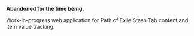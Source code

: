 __Abandoned for the time being.__

Work-in-progress web application for Path of Exile Stash Tab content and item value tracking.
